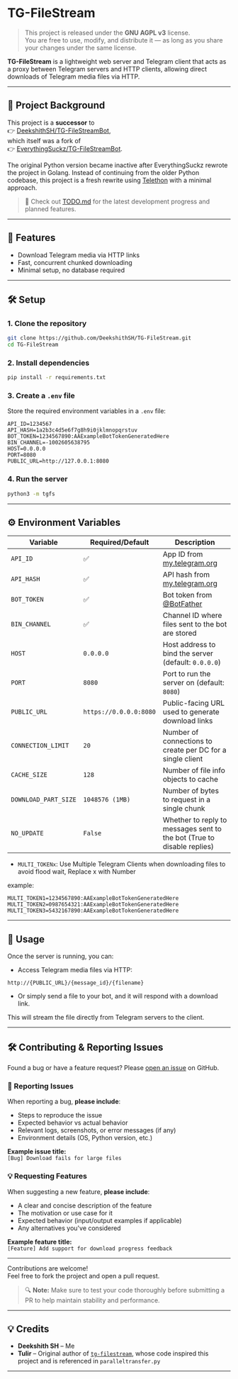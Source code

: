 # TG-FileStream

> This project is released under the **GNU AGPL v3** license.  
> You are free to use, modify, and distribute it — as long as you share your changes under the same license.

**TG-FileStream** is a lightweight web server and Telegram client that acts as a proxy between Telegram servers and HTTP clients, allowing direct downloads of Telegram media files via HTTP.

---

## 🔁 Project Background

This project is a **successor** to  
👉 [DeekshithSH/TG-FileStreamBot](https://github.com/DeekshithSH/TG-FileStreamBot),  
which itself was a fork of  
👉 [EverythingSuckz/TG-FileStreamBot](https://github.com/EverythingSuckz/TG-FileStreamBot).

The original Python version became inactive after EverythingSuckz rewrote the project in Golang. Instead of continuing from the older Python codebase, this project is a fresh rewrite using [Telethon](https://github.com/LonamiWebs/Telethon) with a minimal approach.

> 📌 Check out [TODO.md](./TODO.md) for the latest development progress and planned features.

---

## 🚀 Features

- Download Telegram media via HTTP links  
- Fast, concurrent chunked downloading  
- Minimal setup, no database required

---

## 🛠️ Setup

### 1. Clone the repository

```bash
git clone https://github.com/DeekshithSH/TG-FileStream.git
cd TG-FileStream
```

### 2. Install dependencies

```bash
pip install -r requirements.txt
```

### 3. Create a `.env` file

Store the required environment variables in a `.env` file:

```env
API_ID=1234567
API_HASH=1a2b3c4d5e6f7g8h9i0jklmnopqrstuv
BOT_TOKEN=1234567890:AAExampleBotTokenGeneratedHere
BIN_CHANNEL=-1002605638795
HOST=0.0.0.0
PORT=8080
PUBLIC_URL=http://127.0.0.1:8080
```

### 4. Run the server

```bash
python3 -m tgfs
```

---

## ⚙️ Environment Variables

| Variable             | Required/Default       | Description                                                                  |
| -------------------- | ---------------------- | ---------------------------------------------------------------------------- |
| `API_ID`             | ✅                     | App ID from [my.telegram.org](https://my.telegram.org)                       |
| `API_HASH`           | ✅                     | API hash from [my.telegram.org](https://my.telegram.org)                     |
| `BOT_TOKEN`          | ✅                     | Bot token from [@BotFather](https://t.me/BotFather)                          |
| `BIN_CHANNEL`        | ✅                     | Channel ID where files sent to the bot are stored                            |
| `HOST`               | `0.0.0.0`              | Host address to bind the server (default: `0.0.0.0`)                         |
| `PORT`               | `8080`                 | Port to run the server on (default: `8080`)                                  |
| `PUBLIC_URL`         | `https://0.0.0.0:8080` | Public-facing URL used to generate download links                            |
| `CONNECTION_LIMIT`   | `20`                   | Number of connections to create per DC for a single client                   |
| `CACHE_SIZE`         | `128`                  | Number of file info objects to cache                                         |
| `DOWNLOAD_PART_SIZE` | `1048576 (1MB)`        | Number of bytes to request in a single chunk                                 |
| `NO_UPDATE`          | `False`                | Whether to reply to messages sent to the bot (True to disable replies)       |



- `MULTI_TOKENx`: Use Multiple Telegram Clients when downloading files to avoid flood wait, Replace x with Number

example:
```
MULTI_TOKEN1=1234567890:AAExampleBotTokenGeneratedHere
MULTI_TOKEN2=0987654321:AAExampleBotTokenGeneratedHere
MULTI_TOKEN3=5432167890:AAExampleBotTokenGeneratedHere
```

---

## 📂 Usage

Once the server is running, you can:

- Access Telegram media files via HTTP:

```
http://{PUBLIC_URL}/{message_id}/{filename}
```

- Or simply send a file to your bot, and it will respond with a download link.

This will stream the file directly from Telegram servers to the client.

---

## 🛠️ Contributing & Reporting Issues

Found a bug or have a feature request? Please [open an issue](https://github.com/DeekshithSH/TG-FileStream/issues) on GitHub.

### 🐞 Reporting Issues
When reporting a bug, **please include**:
- Steps to reproduce the issue
- Expected behavior vs actual behavior
- Relevant logs, screenshots, or error messages (if any)
- Environment details (OS, Python version, etc.)

**Example issue title:**  
`[Bug] Download fails for large files`

### 💡 Requesting Features
When suggesting a new feature, **please include**:
- A clear and concise description of the feature
- The motivation or use case for it
- Expected behavior (input/output examples if applicable)
- Any alternatives you've considered

**Example feature title:**  
`[Feature] Add support for download progress feedback`

---

Contributions are welcome!  
Feel free to fork the project and open a pull request.

> 🔍 **Note:** Make sure to test your code thoroughly before submitting a PR to help maintain stability and performance.

---

## 💡 Credits

- **Deekshith SH** – Me
- **Tulir** – Original author of [`tg-filestream`](https://github.com/tulir/tg-filestream), whose code inspired this project and is referenced in `paralleltransfer.py`

---
